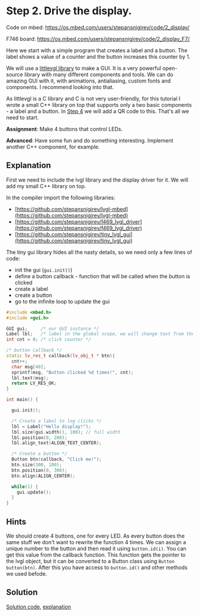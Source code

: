 # Step 2. Drive the display.

Code on mbed: https://os.mbed.com/users/stepansnigirev/code/2_display/

F746 board: https://os.mbed.com/users/stepansnigirev/code/2_display_F7/

Here we start with a simple program that creates a label and a button. The label shows a value of a counter and the button increases this counter by 1.

We will use a [littlevgl library](https://littlevgl.com/) to make a GUI. It is a very powerful open-source library with many different components and tools. We can do amazing GUI with it, with animations, antialiasing, custom fonts and components. I recommend looking into that.

As littlevgl is a C library and C is not very user-friendly, for this tutorial I wrote a small C++ library on top that supports only a two basic components - a label and a button. In [Step 4](../4_qrcode/README.md) we will add a QR code to this. That's all we need to start.

**Assignment**: Make 4 buttons that control LEDs.

**Advanced**: Have some fun and do something interesting. Implement another C++ component, for example.

## Explanation

First we need to include the lvgl library and the display driver for it. We will add my small C++ library on top.

In the compiler import the following libraries:

- [https://github.com/stepansnigirev/lvgl-mbed](https://github.com/stepansnigirev/lvgl-mbed)
- [https://github.com/stepansnigirev/f469_lvgl_driver](https://github.com/stepansnigirev/f469_lvgl_driver)
- [https://github.com/stepansnigirev/tiny_lvgl_gui](https://github.com/stepansnigirev/tiny_lvgl_gui)

The tiny gui library hides all the nasty details, so we need only a few lines of code:

- init the gui (`gui.init()`)
- define a button callback - function that will be called when the button is clicked
- create a label
- create a button
- go to the infinite loop to update the gui

```cpp
#include <mbed.h>
#include <gui.h>

GUI gui;     /* our GUI instance */
Label lbl;   /* label in the global scope, we will change text from the button callback */
int cnt = 0; /* click counter */

/* button callback */
static lv_res_t callback(lv_obj_t * btn){
  cnt++;
  char msg[40];
  sprintf(msg, "Button clicked %d times!", cnt);
  lbl.text(msg);
  return LV_RES_OK;
}

int main() {

  gui.init();

  /* Create a label to log clicks */
  lbl = Label("Hello display!");
  lbl.size(gui.width(), 100); // full width
  lbl.position(0, 200);
  lbl.align_text(ALIGN_TEXT_CENTER);

  /* Create a button */
  Button btn(callback, "Click me!");
  btn.size(300, 100);
  btn.position(0, 300);
  btn.align(ALIGN_CENTER);

  while(1) {
    gui.update();
  }
}
```

## Hints

We should create 4 buttons, one for every LED. As every button does the same stuff we don't want to rewrite the function 4 times. We can assign a unique number to the button and then read it using `button.id(i)`. You can get this value from the callback function. This function gets the pointer to the lvgl object, but it can be converted to a Button class using `Button button(btn)`. After this you have access to `button.id()` and other methods we used befode.

## Solution

[Solution code](https://os.mbed.com/users/stepansnigirev/code/2_display_solved/), [explanation](./solved.md)
